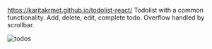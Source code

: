 https://karitakrmet.github.io/todolist-react/
Todolist with a common functionality. Add, delete, edit, complete todo. Overflow handled by scrollbar.

![todos](https://user-images.githubusercontent.com/54776536/73172849-9d23bf00-410c-11ea-9d59-6d4c1543be30.GIF)
